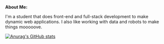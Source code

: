 **About Me:**

I'm a student that does front-end and full-stack development to make dynamic web applications. I also like working with data and robots to make things mooooove.

[![Anurag's GitHub stats](https://github-readme-stats-larry.vercel.app/api?username=Larry-Larriee\&show_icons=true&icon_color=DB5A42\&hide=issues\&rank_icon=github\&include_all_commits=true)](https://github.com/anuraghazra/github-readme-stats)

<!-- Credits to https://github.com/anuraghazra/github-readme-stats for the awesome profile statisics! -->
